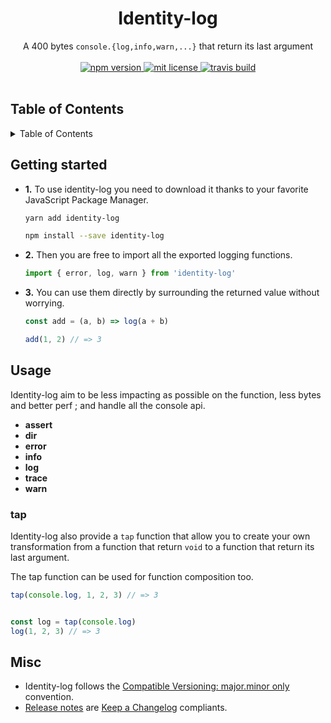 <h1 align="center"> Identity-log </h1>

<div align="center">
  A <bold>400 bytes</bold> <code>console.{log,info,warn,...}</code> that return its last argument
</div>

<br/>

<div align="center">
  <a href="https://www.npmjs.com/package/identity-log">
    <img src="https://img.shields.io/npm/v/identity-log.svg?label=release&style=flat-square" alt="npm version"/>
  </a>
  <a href="https://github.com/Swizz/identity-log/blob/master/LICENSE.md">
    <img src="https://img.shields.io/badge/license-MIT-blue.svg?style=flat-square" alt="mit license"/>
  </a>
  <a href="https://travis-ci.org/Swizz/identity-log">
    <img src="https://img.shields.io/travis/Swizz/identity-log/develop.svg?style=flat-square" alt="travis build"/>
  </a>
</div>

<br/>

## Table of Contents

<details>
<summary>Table of Contents</summary>

  - [Getting started](#getting-started)
  - [Usage](#usage)
  - [Misc](#misc)
</details>

## Getting started

- **1.** To use identity-log you need to download it thanks to your favorite JavaScript Package Manager.
  ```sh
  yarn add identity-log
  ```

  ```sh
  npm install --save identity-log
  ```

- **2.** Then you are free to import all the exported logging functions.
  ```js
  import { error, log, warn } from 'identity-log'
  ```

- **3.** You can use them directly by surrounding the returned value without worrying.
  ```js
  const add = (a, b) => log(a + b)

  add(1, 2) // => 3
  ```

## Usage
Identity-log aim to be less impacting as possible on the function, less bytes and better perf ; and handle all the console api.

* **assert**
* **dir**
* **error**
* **info**
* **log**
* **trace**
* **warn**

### tap
Identity-log also provide a `tap` function that allow you to create your own transformation from a function that return `void` to a function that return its last argument.

The tap function can be used for function composition too.

```js
tap(console.log, 1, 2, 3) // => 3


const log = tap(console.log)
log(1, 2, 3) // => 3
```


## Misc

- Identity-log follows the [Compatible Versioning: major.minor only](https://github.com/staltz/comver) convention.
- [Release notes](https://github.com/Swizz/snabbdom-pragma/releases) are [Keep a Changelog](http://keepachangelog.com/en/0.3.0/) compliants.
